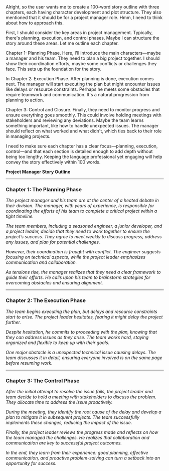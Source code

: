 <think>
Alright, so the user wants me to create a 100-word story outline with three chapters, each having character development and plot structure. They also mentioned that it should be for a project manager role. Hmm, I need to think about how to approach this.

First, I should consider the key areas in project management. Typically, there's planning, execution, and control phases. Maybe I can structure the story around these areas. Let me outline each chapter.

Chapter 1: Planning Phase. Here, I'll introduce the main characters—maybe a manager and his team. They need to plan a big project together. I should show their coordination efforts, maybe some conflicts or challenges they face. This sets up the foundation for the story.

In Chapter 2: Execution Phase. After planning is done, execution comes next. The manager will start executing the plan but might encounter issues like delays or resource constraints. Perhaps he meets some obstacles that require teamwork and communication. It's a natural progression from planning to action.

Chapter 3: Control and Closure. Finally, they need to monitor progress and ensure everything goes smoothly. This could involve holding meetings with stakeholders and reviewing any deviations. Maybe the team learns something important, like how to handle unexpected issues. The manager should reflect on what worked and what didn't, which ties back to their role in managing projects.

I need to make sure each chapter has a clear focus—planning, execution, control—and that each section is detailed enough to add depth without being too lengthy. Keeping the language professional yet engaging will help convey the story effectively within 100 words.
</think>

**Project Manager Story Outline**

---

### **Chapter 1: The Planning Phase**

*The project manager and his team are at the center of a heated debate in their division. The manager, with years of experience, is responsible for coordinating the efforts of his team to complete a critical project within a tight timeline.*  

*The team members, including a seasoned engineer, a junior developer, and a project leader, decide that they need to work together to ensure the project’s success. They agree to meet weekly to discuss progress, address any issues, and plan for potential challenges.*

*However, their coordination is fraught with conflict. The engineer suggests focusing on technical aspects, while the project leader emphasizes communication and collaboration.*  

*As tensions rise, the manager realizes that they need a clear framework to guide their efforts. He calls upon his team to brainstorm strategies for overcoming obstacles and ensuring alignment.*  

---

### **Chapter 2: The Execution Phase**

*The team begins executing the plan, but delays and resource constraints start to arise. The project leader hesitates, fearing it might delay the project further.*  

*Despite hesitation, he commits to proceeding with the plan, knowing that they can address issues as they arise. The team works hard, staying organized and flexible to keep up with their goals.*  

*One major obstacle is a unexpected technical issue causing delays. The team discusses it in detail, ensuring everyone involved is on the same page before resuming work.*  

---

### **Chapter 3: The Control Phase**

*After the initial attempt to resolve the issue fails, the project leader and team decide to hold a meeting with stakeholders to discuss the problem. They allocate time to address the issue proactively.*  

*During the meeting, they identify the root cause of the delay and develop a plan to mitigate it in subsequent projects.* *The team successfully implements these changes, reducing the impact of the issue.*  

*Finally, the project leader reviews the progress made and reflects on how the team managed the challenges. He realizes that collaboration and communication are key to successful project outcomes.*  

*In the end, they learn from their experience: good planning, effective communication, and proactive problem-solving can turn a setback into an opportunity for success.*